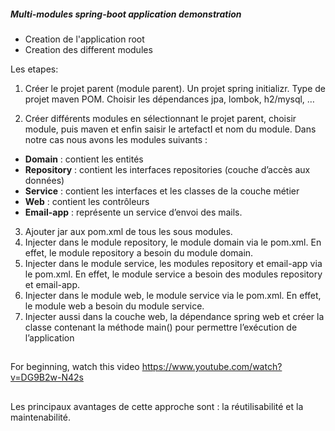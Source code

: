 ##### Multi-modules spring-boot application demonstration


- Creation de l'application root
- Creation des different modules

Les etapes:
1)	Créer le projet parent (module parent). Un projet spring initializr. Type de projet maven POM. Choisir les dépendances jpa, lombok, h2/mysql, …

2)	Créer différents modules en sélectionnant le projet parent, choisir module, puis maven et enfin saisir le artefactI et nom du module. Dans notre cas nous avons les modules suivants :
- **Domain** : contient les entités
- **Repository** : contient les interfaces repositories (couche d’accès aux données)
- **Service** : contient les interfaces et les classes de la couche métier
- **Web** : contient les contrôleurs
- **Email-app** : représente un service d’envoi des mails.

3)	Ajouter <packaging>jar</packaging> aux pom.xml de tous les sous modules.
4)	Injecter dans le module repository, le module domain via le pom.xml. En effet, le module repository a besoin du module domain.
5)	Injecter dans le module service, les modules repository et email-app via le pom.xml. En effet, le module service a besoin des modules repository et email-app.
6)	Injecter dans le module web, le module service via le pom.xml. En effet, le module web a besoin du module service.
7)	Injecter aussi dans la couche web, la dépendance spring web et créer la classe contenant la méthode main() pour permettre l’exécution de l’application


##
For beginning, watch this video https://www.youtube.com/watch?v=DG9B2w-N42s
##
Les principaux avantages de cette approche sont : la réutilisabilité et la maintenabilité.